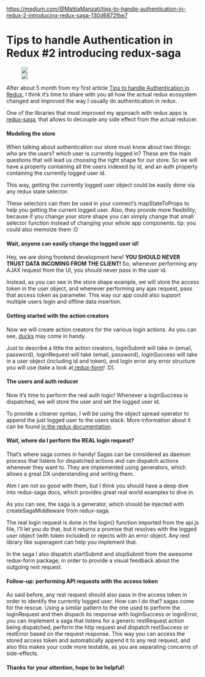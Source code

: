 <a href="https://medium.com/@MattiaManzati/tips-to-handle-authentication-in-redux-2-introducing-redux-saga-130d6872fbe7">https://medium.com/@MattiaManzati/tips-to-handle-authentication-in-redux-2-introducing-redux-saga-130d6872fbe7</a><div id="articleHeader"><h1>Tips to handle Authentication in Redux #2 introducing redux-saga</h1></div><figure id="24f6"><div><div><img src="https://cdn-images-1.medium.com/freeze/max/105/1*Z5wF0bUdvtEanXyLnN1TuA.jpeg?q=20" /><div class="readableLargeImageContainer"><img src="https://cdn-images-1.medium.com/max/2000/1*Z5wF0bUdvtEanXyLnN1TuA.jpeg" /></div></figure><p id="5ff3">After about 5 month from my first article <a href="https://medium.com/@MattiaManzati/tips-to-handle-authentication-in-redux-4d596e11bb21#.dsu4l691o" target="_blank">Tips to handle Authentication in Redux</a>, I think it’s time to share with you all how the actual redux ecosystem changed and improved the way I usually do authentication in redux.</p><p id="b643">One of the libraries that most improved my approach with redux apps is <a href="https://github.com/yelouafi/redux-saga" target="_blank">redux-saga</a>, that allows to decouple any side effect from the actual reducer.</p><h4 id="5f5d">Modeling the store</h4><p id="1803">When talking about authentication our store must know about two things: who are the users? which user is currently logged in? These are the main questions that will lead us choosing the right shape for our store. So we will have a property containing all the users indexed by id, and an auth property containing the currently logged user id.</p><p id="52ef">This way, getting the currently logged user object could be easily done via any redux state selector.</p><p id="7350">These selectors can then be used in your connect’s mapStateToProps to help you getting the current logged user. Also, they provide more flexibility, because if you change your store shape you can simply change that small selector function instead of changing your whole app components. tip: you could also memoize them :D</p><h4 id="23c2">Wait, anyone can easily change the logged user id!</h4><p id="8ca8">Hey, we are doing frontend development here! <strong>YOU SHOULD NEVER TRUST DATA INCOMING FROM THE CLIENT! </strong>So, whenever performing any AJAX request from the UI, you should never pass in the user id.</p><p id="76c5">Instead, as you can see in the store shape example, we will store the access token in the user object, and whenever performing any ajax request, pass that access token as parameter. This way our app could also support multiple users login and offline data insertion.</p><h4 id="f454">Getting started with the action creators</h4><p id="e096">Now we will create action creators for the various login actions. As you can see, <a href="https://github.com/erikras/ducks-modular-redux" target="_blank">ducks</a> may come in handy.</p><p id="f016">Just to describe a little the action creators, loginSubmit will take in {email, password}, loginRequest will take {email, password}, loginSuccess will take in a user object (including id and token), and login error any error structure you will use (take a look at<a href="https://github.com/erikras/redux-form" target="_blank"> redux-form</a>! :D).</p><h4 id="35f1">The users and auth reducer</h4><p id="991a">Now it’s time to perform the real auth logic! Whenever a loginSuccess is dispatched, we will store the user and set the logged user id.</p><p id="b20e">To provide a cleaner syntax, I will be using the object spread operator to append the just logged user to the users stack. More information about it can be found <a href="http://redux.js.org/docs/recipes/UsingObjectSpreadOperator.html" target="_blank">in the redux documentation</a>.</p><h4 id="b9a1">Wait, where do I perform the REAL login request?</h4><p id="085e">That’s where saga comes in handy! Sagas can be considered as daemon process that listens for dispatched actions and can dispatch actions whenever they want to. They are implemented using generators, which allows a great DX understanding and writing them.</p><p id="a9a0">Atm I am not so good with them, but I think you should have a deep dive into redux-saga docs, which provides great real world examples to dive in.</p><p id="fd8f">As you can see, the saga is a generator, which should be injected with createSagaMiddleware from redux-saga.</p><p id="3f22">The real login request is done in the login() function imported from the api.js file, I’ll let you do that, but it returns a promise that resolves with the logged user object (with token included) or rejects with an error object. Any rest library like superagent can help you implement that.</p><p id="8039">In the saga I also dispatch startSubmit and stopSubmit from the awesome redux-form package, in order to provide a visual feedback about the outgoing rest request.</p><h4 id="f9eb">Follow-up: performing API requests with the access token</h4><p id="0b5f">As said before, any rest request should also pass in the access token in order to identify the currently logged user. How can I do that? sagas come for the rescue. Using a similar pattern to the one used to perform the loginRequest and then dispach its response with loginSuccess or loginError, you can implement a saga that listens for a generic restRequest action being dispatched, perform the http request and dispatch restSuccess or restError based on the request response. This way you can access the stored access token and automatically append it to any rest request, and also this makes your code more testable, as you are separating concerns of side-effects.</p><h4 id="31cf">Thanks for your attention, hope to be helpful!</h4>
